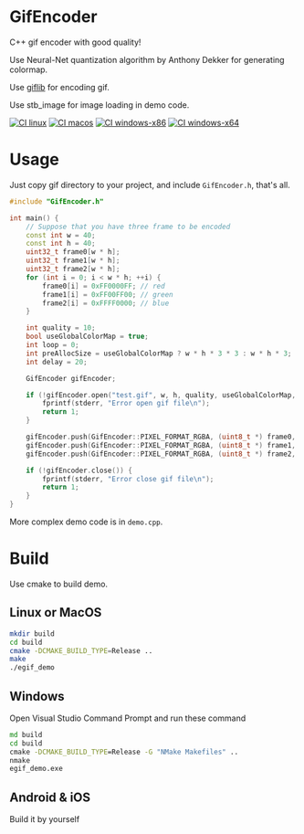 # GifEncoder

C++ gif encoder with good quality!

Use Neural-Net quantization algorithm by Anthony Dekker for generating colormap.

Use [giflib](https://sourceforge.net/projects/giflib/) for encoding gif.

Use stb_image for image loading in demo code.

[![CI linux](https://github.com/xiaozhuai/GifEncoder/workflows/linux/badge.svg)](https://github.com/xiaozhuai/GifEncoder/actions?query=workflow%3Alinux)
[![CI macos](https://github.com/xiaozhuai/GifEncoder/workflows/macos/badge.svg)](https://github.com/xiaozhuai/GifEncoder/actions?query=workflow%3Amacos)
[![CI windows-x86](https://github.com/xiaozhuai/GifEncoder/workflows/windows-x86/badge.svg)](https://github.com/xiaozhuai/GifEncoder/actions?query=workflow%3Awindows-x86)
[![CI windows-x64](https://github.com/xiaozhuai/GifEncoder/workflows/windows-x64/badge.svg)](https://github.com/xiaozhuai/GifEncoder/actions?query=workflow%3Awindows-x64)

# Usage

Just copy gif directory to your project, and include `GifEncoder.h`, that's all.

```cpp
#include "GifEncoder.h"

int main() {
    // Suppose that you have three frame to be encoded
    const int w = 40;
    const int h = 40;
    uint32_t frame0[w * h];
    uint32_t frame1[w * h];
    uint32_t frame2[w * h];
    for (int i = 0; i < w * h; ++i) {
        frame0[i] = 0xFF0000FF; // red
        frame1[i] = 0xFF00FF00; // green
        frame2[i] = 0xFFFF0000; // blue
    }

    int quality = 10;
    bool useGlobalColorMap = true;
    int loop = 0;
    int preAllocSize = useGlobalColorMap ? w * h * 3 * 3 : w * h * 3;
    int delay = 20;

    GifEncoder gifEncoder;

    if (!gifEncoder.open("test.gif", w, h, quality, useGlobalColorMap, loop, preAllocSize)) {
        fprintf(stderr, "Error open gif file\n");
        return 1;
    }

    gifEncoder.push(GifEncoder::PIXEL_FORMAT_RGBA, (uint8_t *) frame0, w, h, delay);
    gifEncoder.push(GifEncoder::PIXEL_FORMAT_RGBA, (uint8_t *) frame1, w, h, delay);
    gifEncoder.push(GifEncoder::PIXEL_FORMAT_RGBA, (uint8_t *) frame2, w, h, delay);

    if (!gifEncoder.close()) {
        fprintf(stderr, "Error close gif file\n");
        return 1;
    }
}
```

More complex demo code is in `demo.cpp`.

# Build

Use cmake to build demo.

## Linux or MacOS

```bash
mkdir build
cd build
cmake -DCMAKE_BUILD_TYPE=Release ..
make
./egif_demo
```

## Windows

Open Visual Studio Command Prompt and run these command

```bat
md build
cd build
cmake -DCMAKE_BUILD_TYPE=Release -G "NMake Makefiles" ..
nmake
egif_demo.exe
```

## Android & iOS

Build it by yourself
